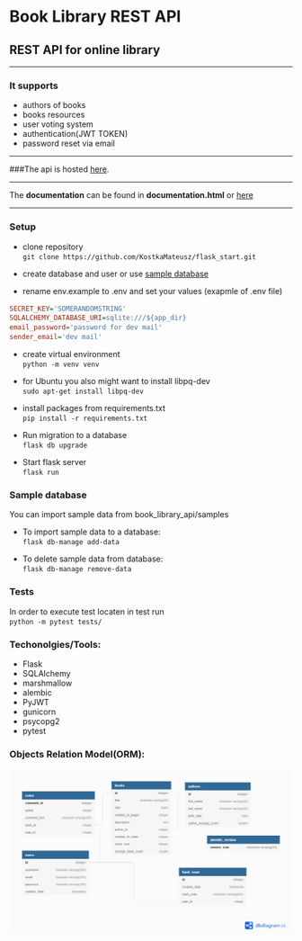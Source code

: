 # Book Library REST API

## REST API for online library 
---
### It supports
- authors of books 
- books resources
- user voting system 
- authentication(JWT TOKEN)
- password reset via email

---
###The api is hosted [here](https://book-library-app-project.herokuapp.com//api/v1/authors?fields=id,first_name,birth_date&sort=birth_date&birth_date[gte]=21-06-1948&page=1&limit=4). 

---
The **documentation** can be found in **documentation.html** or [here](https://documenter.getpostman.com/view/17812835/UVknuwQM)

---

### Setup

- clone repository\
`git clone https://github.com/KostkaMateusz/flask_start.git`

- create database and user or use [sample database](#sample-database)

- rename env.example to .env and set your values (exapmle of .env file)
```ini
SECRET_KEY='SOMERANDOMSTRING'
SQLALCHEMY_DATABASE_URI=sqlite:///${app_dir}
email_password='password for dev mail'
sender_email='dev mail'
```

- create virtual environment\
`python -m venv venv`

- for Ubuntu you also might want to install libpq-dev\
`sudo apt-get install libpq-dev`

- install packages from requirements.txt\
`pip install -r requirements.txt`

- Run migration to a database\
`flask db upgrade`

- Start flask server\
`flask run` 


### Sample database
You can import sample data from book_library_api/samples
- To import sample data to a database:\
`flask db-manage add-data`

- To delete sample data from database:\
`flask db-manage remove-data`

### Tests
In order to execute test locaten in test run\
`python -m pytest tests/`

### Techonolgies/Tools:
- Flask
- SQLAlchemy
- marshmallow
- alembic
- PyJWT
- gunicorn
- psycopg2
- pytest

### Objects Relation Model(ORM):
![Objects Relation Model](/db_diagram.png "Objects Relation Model")
